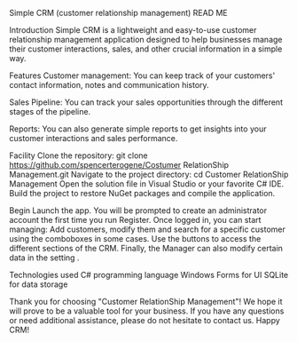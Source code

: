 Simple CRM (customer relationship management) READ ME

Introduction
Simple CRM is a lightweight and easy-to-use customer relationship management application designed to help businesses manage their customer interactions, sales, and other crucial information in a simple way.

Features
Customer management: You can keep track of your customers' contact information, notes and communication history.

Sales Pipeline: You can track your sales opportunities through the different stages of the pipeline.

Reports: You can also generate simple reports to get insights into your customer interactions and sales performance.

Facility
Clone the repository: git clone https://github.com/spencerterogene/Costumer RelationShip Management.git
Navigate to the project directory: cd Customer RelationShip Management
Open the solution file in Visual Studio or your favorite C# IDE.
Build the project to restore NuGet packages and compile the application.

Begin
Launch the app.
You will be prompted to create an administrator account the first time you run Register. Once logged in, you can start managing: Add customers, modify them and search for a specific customer using the comboboxes in some cases.
Use the buttons to access the different sections of the CRM.
Finally, the Manager can also modify certain data in the setting .

Technologies used
C# programming language
Windows Forms for UI
SQLite for data storage



Thank you for choosing "Customer RelationShip Management"! We hope it will prove to be a valuable tool for your business. If you have any questions or need additional assistance, please do not hesitate to contact us. Happy CRM!
